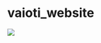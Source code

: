 # vaioti_website
<img src="https://github.com/abmnukmr/vaioti_website/blob/master/assets/image/Artboard.svg">
